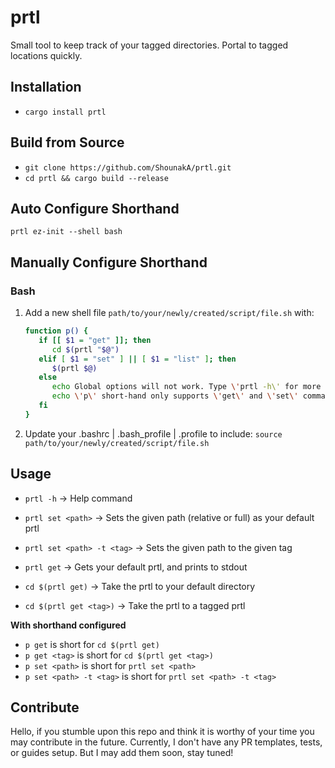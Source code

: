 # prtl
Small tool to keep track of your tagged directories. Portal to tagged locations quickly.

## Installation
- ```cargo install prtl```

## Build from Source
- ```git clone https://github.com/ShounakA/prtl.git```
- ```cd prtl && cargo build --release```

## Auto Configure Shorthand
```prtl ez-init --shell bash```
## Manually Configure Shorthand

### Bash
1. Add a new shell file `path/to/your/newly/created/script/file.sh` with: 
   ```bash
   function p() {
      if [[ $1 = "get" ]]; then 
         cd $(prtl "$@")
      elif [ $1 = "set" ] || [ $1 = "list" ]; then
         $(prtl $@)
      else
         echo Global options will not work. Type \'prtl -h\' for more info.
         echo \'p\' short-hand only supports \'get\' and \'set\' commands. 
      fi
   }
   ```
2. Update your .bashrc | .bash_profile | .profile to include:
``` source path/to/your/newly/created/script/file.sh ```

## Usage

- ```prtl -h``` -> Help command
- ```prtl set <path>``` -> Sets the given path (relative or full) as your default prtl
- ```prtl set <path> -t <tag>``` -> Sets the given path to the given tag


- ```prtl get``` -> Gets your default prtl, and prints to stdout
- ```cd $(prtl get)``` -> Take the prtl to your default directory
- ```cd $(prtl get <tag>)``` -> Take the prtl to a tagged prtl

__With shorthand configured__ 
 - ```p get``` is short for ```cd $(prtl get)```
 - ```p get <tag>``` is short for ```cd $(prtl get <tag>)```
 - ```p set <path>``` is short for ```prtl set <path>```
 - ```p set <path> -t <tag>``` is short for ```prtl set <path> -t <tag>```

## Contribute
Hello, if you stumble upon this repo and think it is worthy of your time you may contribute in the future.
Currently, I don't have any PR templates, tests, or guides setup. But I may add them soon, stay tuned!  